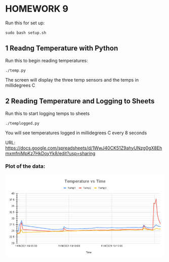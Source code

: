 # HOMEWORK 9

Run this for set up:
```
sudo bash setup.sh
```

## 1 Readng Temperature with Python
Run this to begin reading temperatures:
```
./temp.py
```
The screen will display the three temp sensors and the temps in millidegrees C

## 2 Reading Temperature and Logging to Sheets
Run this to start logging temps to sheets
```
./templogged.py
```
You will see temperatures logged in millidegrees C every 8 seconds

URL: https://docs.google.com/spreadsheets/d/1WwJ40CK51Z9ahyUNzg0gX8EhmxmfniMpKz7HkDoyYk8/edit?usp=sharing

### Plot of the data:

![alt text](https://github.com/theneltj/Embedded-Linux/blob/master/hw09/TempLog.png?raw=true)
